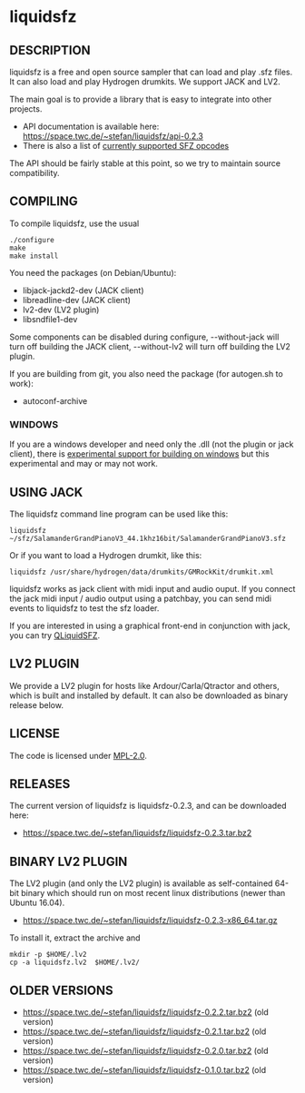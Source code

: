 # liquidsfz

## DESCRIPTION

liquidsfz is a free and open source sampler that can load and play .sfz files.
It can also load and play Hydrogen drumkits. We support JACK and LV2.

The main goal is to provide a library that is easy to integrate into other
projects.

 * API documentation is available here: https://space.twc.de/~stefan/liquidsfz/api-0.2.3
 * There is also a list of [currently supported SFZ opcodes](OPCODES.md)

The API should be fairly stable at this point, so we try to maintain source
compatibility.

## COMPILING

To compile liquidsfz, use the usual

    ./configure
    make
    make install

You need the packages (on Debian/Ubuntu):

* libjack-jackd2-dev (JACK client)
* libreadline-dev (JACK client)
* lv2-dev (LV2 plugin)
* libsndfile1-dev

Some components can be disabled during configure, --without-jack will turn off
building the JACK client, --without-lv2 will turn off building the LV2 plugin.

If you are building from git, you also need the package (for autogen.sh to work):

* autoconf-archive

### WINDOWS

If you are a windows developer and need only the .dll (not the plugin or jack
client), there is [experimental support for building on windows](README_WINDOWS.md)
but this experimental and may or may not work.

## USING JACK

The liquidsfz command line program can be used like this:

    liquidsfz ~/sfz/SalamanderGrandPianoV3_44.1khz16bit/SalamanderGrandPianoV3.sfz

Or if you want to load a Hydrogen drumkit, like this:

    liquidsfz /usr/share/hydrogen/data/drumkits/GMRockKit/drumkit.xml

liquidsfz works as jack client with midi input and audio ouput. If you connect
the jack midi input / audio output using a patchbay, you can send midi events
to liquidsfz to test the sfz loader.

If you are interested in using a graphical front-end in conjunction with jack,
you can try [QLiquidSFZ](https://github.com/be1/qliquidsfz).

## LV2 PLUGIN

We provide a LV2 plugin for hosts like Ardour/Carla/Qtractor and others, which
is built and installed by default. It can also be downloaded as binary release
below.

## LICENSE

The code is licensed under
[MPL-2.0](https://github.com/swesterfeld/liquidsfz/blob/master/LICENSE).

## RELEASES

The current version of liquidsfz is liquidsfz-0.2.3, and can be downloaded
here:

* https://space.twc.de/~stefan/liquidsfz/liquidsfz-0.2.3.tar.bz2

## BINARY LV2 PLUGIN

The LV2 plugin (and only the LV2 plugin) is available as self-contained 64-bit
binary which should run on most recent linux distributions (newer than Ubuntu
16.04).

* https://space.twc.de/~stefan/liquidsfz/liquidsfz-0.2.3-x86_64.tar.gz

To install it, extract the archive and

    mkdir -p $HOME/.lv2
    cp -a liquidsfz.lv2  $HOME/.lv2/

## OLDER VERSIONS

* https://space.twc.de/~stefan/liquidsfz/liquidsfz-0.2.2.tar.bz2 (old version)
* https://space.twc.de/~stefan/liquidsfz/liquidsfz-0.2.1.tar.bz2 (old version)
* https://space.twc.de/~stefan/liquidsfz/liquidsfz-0.2.0.tar.bz2 (old version)
* https://space.twc.de/~stefan/liquidsfz/liquidsfz-0.1.0.tar.bz2 (old version)

